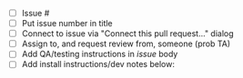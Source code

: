 - [ ] Issue #
- [ ] Put issue number in title   
- [ ] Connect to issue via "Connect this pull request..." dialog 
- [ ] Assign to, and request review from, someone (prob TA)
- [ ] Add QA/testing instructions in *issue* body
- [ ] Add install instructions/dev notes below:
